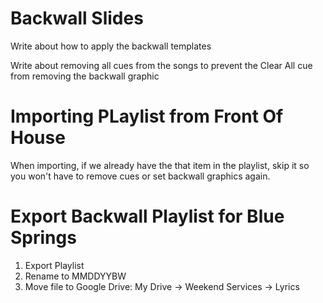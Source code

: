 # Backwall Slides

Write about how to apply the backwall templates

Write about removing all cues from the songs to prevent the Clear All cue from removing the backwall graphic

# Importing PLaylist from Front Of House

When importing, if we already have the that item in the playlist, skip it so you won't have to remove cues or set backwall graphics again.


# Export Backwall Playlist for Blue Springs

1) Export Playlist
2) Rename to MMDDYYBW
3) Move file to Google Drive: My Drive -> Weekend Services -> Lyrics

